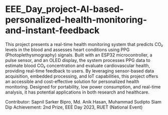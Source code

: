# EEE_Day_project-AI-based-personalized-health-monitoring-and-instant-feedback
This project presents a real-time health monitoring system that predicts CO₂ levels in the blood and assesses heart conditions using PPG (Photoplethysmography) signals. Built with an ESP32 microcontroller, a pulse sensor, and an OLED display, the system processes PPG data to estimate blood CO₂ concentration and evaluate cardiovascular health, providing real-time feedback to users. By leveraging sensor-based data acquisition, embedded processing, and IoT capabilities, this project offers an accessible and cost-effective solution for personalized health monitoring. Designed for portability, low power consumption, and real-time analysis, it has potential applications in both research and healthcare.

Contributor: Sapnil Sarker Bipro, Md. Anik Hasan, Muhammad Sudipto Siam Dip
Achievement: 2nd Prize, EEE Day 2023, RUET (National Event)
